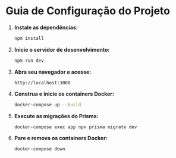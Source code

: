 # Guia de Configuração do Projeto

1. **Instale as dependências:**
   ```bash
   npm install
   ```

2. **Inicie o servidor de desenvolvimento:**
   ```bash
   npm run dev
   ```

3. **Abra seu navegador e acesse:**
   ```
   http://localhost:3000
   ```

4. **Construa e inicie os containers Docker:**
   ```bash
   docker-compose up --build
   ```

5. **Execute as migrações do Prisma:**
   ```bash
   docker-compose exec app npx prisma migrate dev
   ```

6. **Pare e remova os containers Docker:**
   ```bash
   docker-compose down
   ```
